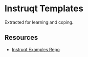 # Instruqt Templates

Extracted for learning and coping.

## Resources

- [Instruqt Examples Repo](https://github.com/instruqt/examples/tree/master/instruqt-tracks)
